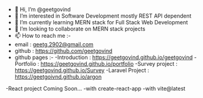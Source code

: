 - 👋 Hi, I’m @geetgovind
- 👀 I’m interested in Software Development mostly REST API dependent
- 🌱 I’m currently learning MERN stack for Full Stack Web Development
- 💞️ I’m looking to collaborate on MERN stack projects
- 📫 How to reach me :-
- email : geetg.2902@gmail.com
- github : https://github.com/geetgovind
- github pages :-
-Introduction     : https://geetgovind.github.io/geetgovind
-Portfolio        : https://geetgovind.github.io/portfolio
-Survey project   : https://geetgovind.github.io/Survey
-Laravel Project  : https://geetgoivnd.github.io/argon

-React project Coming Soon...
-with create-react-app
-with vite@latest

<!---
geetgovind/geetgovind is a ✨ special ✨ repository because its `README.md` (this file) appears on your GitHub profile.
You can click the Preview link to take a look at your changes.
--->
